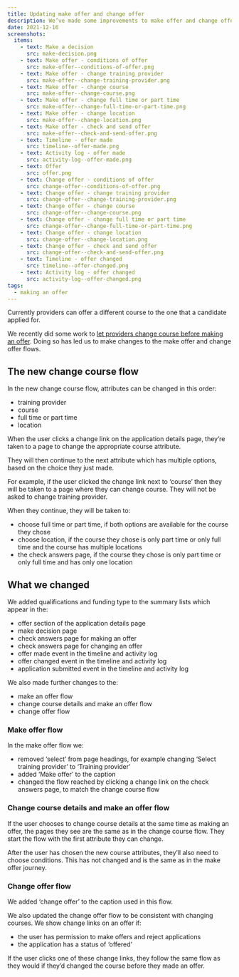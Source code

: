 ```yaml
---
title: Updating make offer and change offer
description: We’ve made some improvements to make offer and change offer flows to be more consistent
date: 2021-12-16
screenshots:
  items:
    - text: Make a decision
      src: make-decision.png
    - text: Make offer - conditions of offer
      src: make-offer--conditions-of-offer.png
    - text: Make offer - change training provider
      src: make-offer--change-training-provider.png
    - text: Make offer - change course
      src: make-offer--change-course.png
    - text: Make offer - change full time or part time
      src: make-offer--change-full-time-or-part-time.png
    - text: Make offer - change location
      src: make-offer--change-location.png
    - text: Make offer - check and send offer
      src: make-offer--check-and-send-offer.png
    - text: Timeline - offer made
      src: timeline--offer-made.png
    - text: Activity log - offer made
      src: activity-log--offer-made.png
    - text: Offer
      src: offer.png
    - text: Change offer - conditions of offer
      src: change-offer--conditions-of-offer.png
    - text: Change offer - change training provider
      src: change-offer--change-training-provider.png
    - text: Change offer - change course
      src: change-offer--change-course.png
    - text: Change offer - change full time or part time
      src: change-offer--change-full-time-or-part-time.png
    - text: Change offer - change location
      src: change-offer--change-location.png
    - text: Change offer - check and send offer
      src: change-offer--check-and-send-offer.png
    - text: Timeline - offer changed
      src: timeline--offer-changed.png
    - text: Activity log - offer changed
      src: activity-log--offer-changed.png
tags:
  - making an offer
---
```


Currently providers can offer a different course to the one that a candidate applied for.

We recently did some work to [let providers change course before making an offer](/manage-teacher-training-applications/letting-providers-change-course-before-making-an-offer/). Doing so has led us to make changes to the make offer and change offer flows.

## The new change course flow

In the new change course flow, attributes can be changed in this order:

- training provider
- course
- full time or part time
- location

When the user clicks a change link on the application details page, they’re taken to a page to change the appropriate course attribute.

They will then continue to the next attribute which has multiple options, based on the choice they just made.

For example, if the user clicked the change link next to ‘course’ then they will be taken to a page where they can change course. They will not be asked to change training provider.

When they continue, they will be taken to:

- choose full time or part time, if both options are available for the course they chose
- choose location, if the course they chose is only part time or only full time and the course has multiple locations
- the check answers page, if the course they chose is only part time or only full time and has only one location

## What we changed

We added qualifications and funding type to the summary lists which appear in the:

- offer section of the application details page
- make decision page
- check answers page for making an offer
- check answers page for changing an offer
- offer made event in the timeline and activity log
- offer changed event in the timeline and activity log
- application submitted event in the timeline and activity log

We also made further changes to the:

- make an offer flow
- change course details and make an offer flow
- change offer flow

### Make offer flow

In the make offer flow we:

- removed ‘select’ from page headings, for example changing ‘Select training provider’ to ‘Training provider’
- added ‘Make offer’ to the caption
- changed the flow reached by clicking a change link on the check answers page, to match the change course flow

### Change course details and make an offer flow

If the user chooses to change course details at the same time as making an offer, the pages they see are the same as in the change course flow. They start the flow with the first attribute they can change.

After the user has chosen the new course attributes, they’ll also need to choose conditions. This has not changed and is the same as in the make offer journey.

### Change offer flow

We added ‘change offer’ to the caption used in this flow.

We also updated the change offer flow to be consistent with changing courses. We show change links on an offer if:

- the user has permission to make offers and reject applications
- the application has a status of ‘offered’

If the user clicks one of these change links, they follow the same flow as they would if they’d changed the course before they made an offer.
